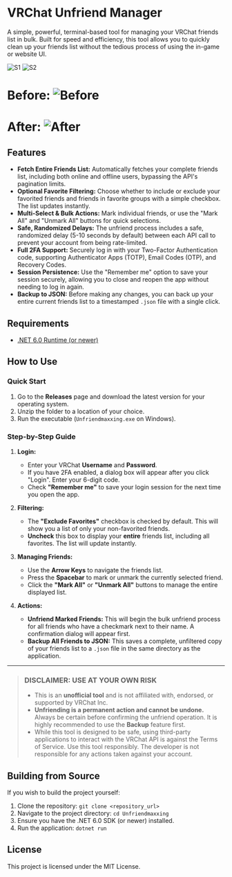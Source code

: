﻿# VRChat Unfriend Manager

A simple, powerful, terminal-based tool for managing your VRChat friends list in bulk. Built for speed and efficiency, this tool allows you to quickly clean up your friends list without the tedious process of using the in-game or website UI.

![S1](https://cdn.discordapp.com/attachments/1398149285400281199/1432155901447508008/image.png?ex=6900069f&is=68feb51f&hm=e90ebc100545652c2745809896b7c0c5f565275f33b5f5e3790bf62172b76acb&)
![S2](https://media.discordapp.net/attachments/1286497694587686963/1432167189024215100/image.png?ex=69001122&is=68febfa2&hm=974ec307689afedfaec5d9c8c38b44b72473c264d4a94711ada6bef0a2598775&=&format=png&quality=lossless)

# Before: ![Before](https://cdn.discordapp.com/attachments/1286497694587686963/1432175167303581706/image.png?ex=69001890&is=68fec710&hm=fc3605f339ebbfae02965a4158b630bdf9bd8db8a6a3bdd0880a44ffa1dd8141&)

# After: ![After](https://cdn.discordapp.com/attachments/1286497694587686963/1432175198760730746/image.png?ex=69001897&is=68fec717&hm=4dde554da89008c03de343ac474750f4c8c60d39c982c8d2c1c760d725c6348c&)

## Features

-   **Fetch Entire Friends List:** Automatically fetches your complete friends list, including both online and offline users, bypassing the API's pagination limits.
-   **Optional Favorite Filtering:** Choose whether to include or exclude your favorited friends and friends in favorite groups with a simple checkbox. The list updates instantly.
-   **Multi-Select & Bulk Actions:** Mark individual friends, or use the "Mark All" and "Unmark All" buttons for quick selections.
-   **Safe, Randomized Delays:** The unfriend process includes a safe, randomized delay (5-10 seconds by default) between each API call to prevent your account from being rate-limited.
-   **Full 2FA Support:** Securely log in with your Two-Factor Authentication code, supporting Authenticator Apps (TOTP), Email Codes (OTP), and Recovery Codes.
-   **Session Persistence:** Use the "Remember me" option to save your session securely, allowing you to close and reopen the app without needing to log in again.
-   **Backup to JSON:** Before making any changes, you can back up your entire current friends list to a timestamped `.json` file with a single click.

## Requirements

-   [.NET 6.0 Runtime (or newer)](https://dotnet.microsoft.com/en-us/download/dotnet/9.0)

## How to Use

### Quick Start

1.  Go to the **Releases** page and download the latest version for your operating system.
2.  Unzip the folder to a location of your choice.
3.  Run the executable (`Unfriendmaxxing.exe` on Windows).

### Step-by-Step Guide

1.  **Login:**
    -   Enter your VRChat **Username** and **Password**.
    -   If you have 2FA enabled, a dialog box will appear after you click "Login". Enter your 6-digit code.
    -   Check **"Remember me"** to save your login session for the next time you open the app.

2.  **Filtering:**
    -   The **"Exclude Favorites"** checkbox is checked by default. This will show you a list of only your non-favorited friends.
    -   **Uncheck** this box to display your **entire** friends list, including all favorites. The list will update instantly.

3.  **Managing Friends:**
    -   Use the **Arrow Keys** to navigate the friends list.
    -   Press the **Spacebar** to mark or unmark the currently selected friend.
    -   Click the **"Mark All"** or **"Unmark All"** buttons to manage the entire displayed list.

4.  **Actions:**
    -   **Unfriend Marked Friends:** This will begin the bulk unfriend process for all friends who have a checkmark next to their name. A confirmation dialog will appear first.
    -   **Backup All Friends to JSON:** This saves a complete, unfiltered copy of your friends list to a `.json` file in the same directory as the application.

---

> ### **DISCLAIMER: USE AT YOUR OWN RISK**
>
> -   This is an **unofficial tool** and is not affiliated with, endorsed, or supported by VRChat Inc.
> -   **Unfriending is a permanent action and cannot be undone.** Always be certain before confirming the unfriend operation. It is highly recommended to use the **Backup** feature first.
> -   While this tool is designed to be safe, using third-party applications to interact with the VRChat API is against the Terms of Service. Use this tool responsibly. The developer is not responsible for any actions taken against your account.

## Building from Source

If you wish to build the project yourself:

1.  Clone the repository: `git clone <repository_url>`
2.  Navigate to the project directory: `cd Unfriendmaxxing`
3.  Ensure you have the .NET 6.0 SDK (or newer) installed.
4.  Run the application: `dotnet run`

## License

This project is licensed under the MIT License.